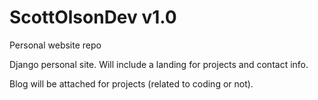 # ScottOlsonDev v1.0
Personal website repo

Django personal site. Will include a landing for projects and contact info.

Blog will be attached for projects (related to coding or not).

